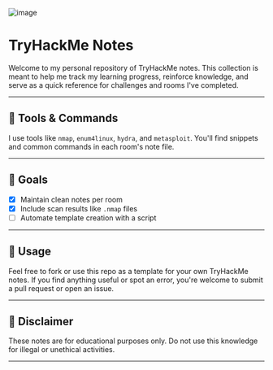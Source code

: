 ![image](https://github.com/user-attachments/assets/4d83bdf8-48ad-4ec6-b7cb-dc142bbb4c2e)


# TryHackMe Notes

Welcome to my personal repository of TryHackMe notes. This collection is meant to help me track my learning progress, reinforce knowledge, and serve as a quick reference for challenges and rooms I've completed.

---

## 🧰 Tools & Commands

I use tools like `nmap`, `enum4linux`, `hydra`, and `metasploit`. You'll find snippets and common commands in each room's note file.

---

## 📌 Goals

- [x] Maintain clean notes per room
- [x] Include scan results like `.nmap` files
- [ ] Automate template creation with a script

---

## 📝 Usage

Feel free to fork or use this repo as a template for your own TryHackMe notes. If you find anything useful or spot an error, you're welcome to submit a pull request or open an issue.

---

## 🔐 Disclaimer

These notes are for educational purposes only. Do not use this knowledge for illegal or unethical activities.

---

